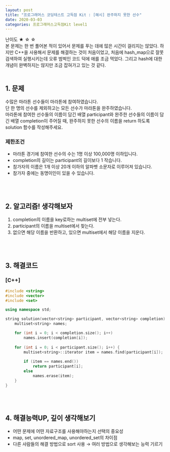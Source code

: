 ```yaml
---
layout: post
title: "프로그래머스 코딩테스트 고득점 Kit : [해시] 완주하지 못한 선수"
date: 2020-03-03
categories: 프로그래머스고득점Kit level1
---
```


난이도 ★ ☆ ☆  
본 문제는 한 번 풀어본 적이 있어서 문제를 푸는 데에 많은 시간이 걸리지는 않았다. 하지만 C++을 사용해서 문제를 해결하는 것이 처음이었고, 처음에 hash_map으로 잘못 검색하여 실행시키는데 오류 범벅인 코드 덕에 애를 조금 먹었다. 그리고 hash에 대한 개념이 완벽하지는 않지만 조금 잡혀가고 있는 것 같다.  
<br/>

## 1. 문제
수많은 마라톤 선수들이 마라톤에 참여하였습니다.  
단 한 명의 선수를 제외하고는 모든 선수가 마라톤을 완주하였습니다.  
마라톤에 참여한 선수들의 이름이 담긴 배열 participant와 완주한 선수들의 이름이 담긴 배열 completion이 주어질 때, 완주하지 못한 선수의 이름을 return 하도록 solution 함수를 작성해주세요.

### 제한조건
- 마라톤 경기에 참여한 선수의 수는 1명 이상 100,000명 이하입니다.
- completion의 길이는 participant의 길이보다 1 작습니다.
- 참가자의 이름은 1개 이상 20개 이하의 알파벳 소문자로 이루어져 있습니다.
- 참가자 중에는 동명이인이 있을 수 있습니다.
<br/>
<br/>

## 2. 알고리즘! 생각해보자
1) completion의 이름을 key로하는 multiset에 전부 넣는다.  
2) participant의 이름을 multiset에서 찾는다.  
3) 없으면 해당 이름을 반환하고, 있으면 multiset에서 해당 이름을 지운다.  
<br/>
<br/>

## 3. 해결코드
### [C++]
```c++
#include <string>
#include <vector>
#include <set>

using namespace std;

string solution(vector<string> participant, vector<string> completion) {
    multiset<string> names;

    for (int i = 0; i < completion.size(); i++)
        names.insert(completion[i]);
    
    for (int i = 0; i < participant.size(); i++) {
        multiset<string>::iterator item = names.find(participant[i]);
        
        if (item == names.end())
            return participant[i];
        else
            names.erase(item);
    }
}
```
<br/>
<br/>

## 4. 해결능력UP, 깊이 생각해보기
- 어떤 문제에 어떤 자료구조를 사용해야하는지 선택의 중요성
- map, set, unordered_map, unordered_set의 차이점
- 다른 사람들의 해결 방법으로 sort 사용 → 여러 방법으로 생각해보는 능력 기르기
<br/>
<br/>